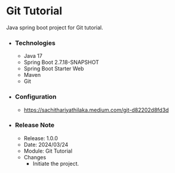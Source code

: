 # Git Tutorial
Java spring boot project for Git tutorial.

* ### Technologies
  * Java 17
  * Spring Boot 2.7.18-SNAPSHOT
  * Spring Boot Starter Web
  * Maven
  * Git

* ### Configuration
  * https://sachithariyathilaka.medium.com/git-d82202d8fd3d
  
* ### Release Note

  * Release: 1.0.0
  * Date: 2024/03/24
  * Module: Git Tutorial
  * Changes
    * Initiate the project.
